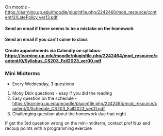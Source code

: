 On moodle - https://learning.up.edu/moodle/pluginfile.php/2242466/mod_resource/content/2/LatePolicy_ver13.pdf

#### Send an email if there seems to be a mistake on the homework

#### Send an email if you can't come to class
#### Create appointments via Calendly on syllabus- https://learning.up.edu/moodle/pluginfile.php/2242464/mod_resource/content/0/Syllabus_CS203_Fall2023_ver00.pdf


### Mini Midterms
- Every Wednesday, 3 questions
1. Moby Dick questions - easy if you did the reading
2. Easy question on the schedule - https://learning.up.edu/moodle/pluginfile.php/2242465/mod_resource/content/0/Schedule_CS203_Fall2023_ver01.pdf
3. Challenging question about the homework due that night


If get the 3rd question wrong on the mini-midterm, contact prof Nux and recoup points with a programming exercise 

